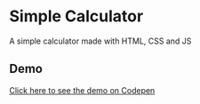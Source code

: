 # Simple Calculator

A simple calculator made with HTML, CSS and JS

## Demo

[Click here to see the demo on Codepen](https://codepen.io/alexjleee/pen/MWoadMZ)
